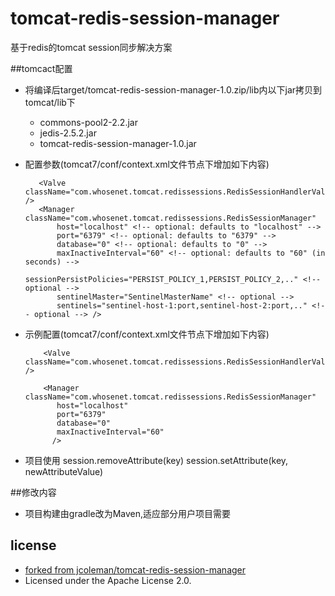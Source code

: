tomcat-redis-session-manager
============================

基于redis的tomcat session同步解决方案

##tomcact配置

* 将编译后target/tomcat-redis-session-manager-1.0.zip/lib内以下jar拷贝到tomcat/lib下
    - commons-pool2-2.2.jar
    - jedis-2.5.2.jar
    - tomcat-redis-session-manager-1.0.jar


* 配置参数(tomcat7/conf/context.xml文件<Context>节点下增加如下内容)

         <Valve className="com.whosenet.tomcat.redissessions.RedisSessionHandlerValve" />
         <Manager className="com.whosenet.tomcat.redissessions.RedisSessionManager"
             host="localhost" <!-- optional: defaults to "localhost" -->
             port="6379" <!-- optional: defaults to "6379" -->
             database="0" <!-- optional: defaults to "0" -->
             maxInactiveInterval="60" <!-- optional: defaults to "60" (in seconds) -->
             sessionPersistPolicies="PERSIST_POLICY_1,PERSIST_POLICY_2,.." <!-- optional -->
             sentinelMaster="SentinelMasterName" <!-- optional -->
             sentinels="sentinel-host-1:port,sentinel-host-2:port,.." <!-- optional --> />

* 示例配置(tomcat7/conf/context.xml文件<Context>节点下增加如下内容)

          <Valve className="com.whosenet.tomcat.redissessions.RedisSessionHandlerValve" />

          <Manager className="com.whosenet.tomcat.redissessions.RedisSessionManager"
             host="localhost"
             port="6379"
             database="0"
             maxInactiveInterval="60"
        	/>

* 项目使用
     session.removeAttribute(key)
     session.setAttribute(key, newAttributeValue)

##修改内容
* 项目构建由gradle改为Maven,适应部分用户项目需要

## license
* [forked from jcoleman/tomcat-redis-session-manager](http://github.com/jcoleman/tomcat-redis-session-manager)
*  Licensed under the Apache License 2.0.


